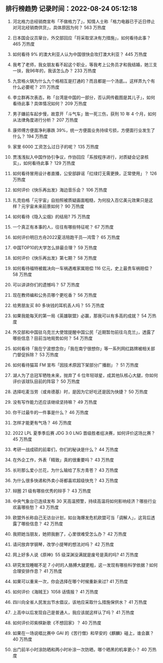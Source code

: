 
## 排行榜趋势 记录时间：2022-08-24 05:12:18
  
  1. 河北格力总经销商宣布「不做格力了」，知情人士称「格力电器已于近日停止对河北经销商供货」，具体原因为何？ 563 万热度
    
  2. 日本国会议员窜台，外交部回应「将采取坚决有力措施」，如何看待此事？ 465 万热度
    
  3. 如何看待 9% 的澳大利亚人认为中国很快会攻打澳大利亚？ 445 万热度
    
  4. 我考了老师，我女朋友看不起这个职业，等我考上公务员才和我结婚，她三支一扶，我96年的，我该怎么办？ 233 万热度
    
  5. 九宫格火锅为什么九个格相互是打通的？而且都是一个汤底。。这样弄九个有什么必要呢？ 211 万热度
    
  6. 李立群再次表态，称「台湾是中国的一部分，否认网传截图是其儿子」，如何看待此事？具体情况如何？ 209 万热度
    
  7. 男子嫌前车起步慢，故意开「斗气车」致一死三伤，获刑 10 年 4 个月，如何从法律角度进行分析？ 207 万热度
    
  8. 康师傅方便面净利暴跌 39%，统一方便面业务持续亏损，方便面行业发生了什么？ 194 万热度
    
  9. 家里 6000 工资怎么过日子的呢？ 135 万热度
    
  10. 贾浅浅拟入中国作协引争议，作协回应「系按程序进行，对质疑会记录核实」，如何看待此事？ 129 万热度
    
  11. 如何看待冒用设计者直播，公安部辟谣「红绿灯无需更换，正常使用」？ 126 万热度
    
  12. 如何评价《快乐再出发》海边音乐会？ 106 万热度
    
  13. 扎克伯格「元宇宙」自拍照被质疑画面粗糙，为何投入百亿美元效果只是这样？元宇宙未来前景如何？ 90 万热度
    
  14. 如何看待《隐入尘烟》的结局? 75 万热度
    
  15. 一个真正有本事的人，往往有哪些特征呢？ 67 万热度
    
  16. 如何评价明日方舟2022夏活陪跑干员—鸿雪？ 65 万热度
    
  17. 中国TOP10的大学怎么排最合理？ 59 万热度
    
  18. 如何评价《快乐再出发》第七期？ 58 万热度
    
  19. 如何看待福特被裁决向一车祸遇难家属赔偿 116 亿元，史上最贵车祸赔偿？ 58 万热度
    
  20. 可以讲讲你们的遗憾吗？ 57 万热度
    
  21. 现在教师编和公务员哪个更吃香？ 56 万热度
    
  22. 给男朋友买 80 多块钱的耳机丢人吗？ 55 万热度
    
  23. 如果我能每天的第一局《英雄联盟》必赢，那我可以有多高的成就？ 54 万热度
    
  24. 外交部和中国驻乌克兰大使馆提醒中国公民「近期暂勿前往乌克兰」，透露了哪些信息？目前当地局势如何？ 54 万热度
    
  25. 如何看待「我在宁波想念你」「我在南宁很想你」等一系列网红路牌被相关部门督促拆除？ 53 万热度
    
  26. 如何看待猫耳 FM 宣布「因技术原因下架部分广播剧」？ 51 万热度
    
  27. 湖人为了总冠军牺牲未来，抛弃了 6 位年轻球星，成其他队核心大腿，你如何评价该球队目前的阵容？ 50 万热度
    
  28. 选择吃麦当劳（或肯德基）时，是因为它好吃还是因为快捷？ 50 万热度
    
  29. 没有写作能力还应该继续坚持嘛？ 49 万热度
    
  30. 你干过最牛的一件事是什么？ 46 万热度
    
  31. 怎样才能更有气场？ 46 万热度
    
  32. 2022 LPL 夏季季后赛 JDG 3:0 LNG 晋级胜者组决赛，如何评价这场比赛？ 45 万热度
    
  33. 考研一战成硕的前辈们，你们的秘诀是什么？ 44 万热度
    
  34. 在外企工作，外表「精致」真的很重要吗？ 43 万热度
    
  35. 长珩那么爱小兰花，为什么输给了东方青苍？ 43 万热度
    
  36. 为什么很多快递和外卖小哥都喜欢超级快充？ 43 万热度
    
  37. 辩圈 21 级有哪些优秀的辩手？ 43 万热度
    
  38. 中央气象台已连续发布 30 天高温预警，持续高温将如何影响经济？哪些行业欢喜哪些愁？ 43 万热度
    
  39. 欧盟外长称自己无访台计划，如台海爆发危机欧盟可当「调解人」，这背后透露了哪些信息？ 42 万热度
    
  40. 我把她当朋友，她把我删了，心里很难受怎么办？ 42 万热度
    
  41. 请问放弃学钢琴，改学小提琴的想法对吗？ 42 万热度
    
  42. 网上好多人说《原神》55 级深渊没满就是废号是真的吗? 41 万热度
    
  43. 研究发现睡眠不足 7 小时的人胳膊大腿更粗，这一发现有哪些科学依据？如何合理安排作息？ 41 万热度
    
  44. 如果可以重来一次，你会选择在哪个时候重新来过? 41 万热度
    
  45. 如何评价《海贼王》1058 话情报？ 41 万热度
    
  46. 四川向全省人民发出节水倡议，该地应采取什么措施保供水？ 41 万热度
    
  47. 上高中以后发现自己是普通人，我应该就这样认了吗？ 41 万热度
    
  48. 如何评价邓紫棋新歌《不想回家》？ 40 万热度
    
  49. 如果在一场说唱比赛中 GAI 的《苦行僧》和早安的《麒麟》碰上，谁会赢？ 40 万热度
    
  50. 出门前半小时涂防晒和两小时补涂一次防晒，哪个晒黑的机率更小？ 40 万热度
    